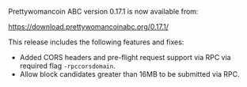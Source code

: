 Prettywomancoin ABC version 0.17.1 is now available from:

  <https://download.prettywomancoinabc.org/0.17.1/>

This release includes the following features and fixes:
 - Added CORS headers and pre-flight request support via RPC via required flag `-rpccorsdomain`.
 - Allow block candidates greater than 16MB to be submitted via RPC.
